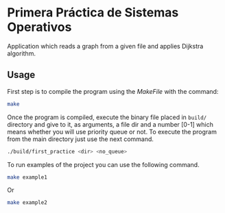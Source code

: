 # Primera Práctica de Sistemas Operativos

Application which reads a graph from a given file and applies Dijkstra algorithm.

## Usage
First step is to compile the program using the *MakeFile* with the command:
~~~ bash 
make
~~~

Once the program is compiled, execute the binary file placed in `build/` directory and give to it, as arguments,
a file dir and a number [0-1] which means whether you will use priority queue or not.
To execute the program from the main directory just use the next command.
~~~ bash
./build/first_practice <dir> <no_queue>
~~~

To run examples of the project you can use the following command.
~~~ bash
make example1
~~~
Or
~~~ bash
make example2
~~~


